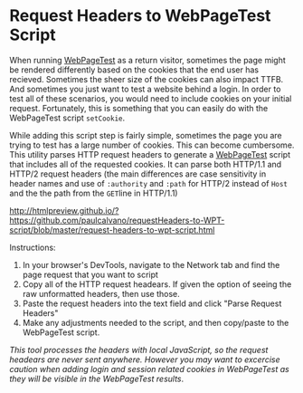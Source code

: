 # Request Headers to WebPageTest Script

When running [WebPageTest](https://webpagetest.org) as a return visitor, sometimes the page might be rendered differently based on the cookies that the end user has recieved.  Sometimes the sheer size of the cookies can also impact TTFB.  And sometimes you just want to test a website behind a login. In order to test all of these scenarios, you would need to include cookies on your initial request. Fortunately, this is something that you can easily do with the WebPageTest script `setCookie`.

While adding this script step is fairly simple, sometimes the page you are trying to test has a large number of cookies. This can become cumbersome. This  utility parses HTTP request headers to generate a [WebPageTest](https://webpagetest.org) script that includes all of the requested cookies. It can parse both HTTP/1.1 and HTTP/2 request headers (the main differences are case sensitivity in header names and use of `:authority` and `:path` for HTTP/2 instead of `Host` and the the path from the `GET`line in HTTP/1.1)


http://htmlpreview.github.io/?https://github.com/paulcalvano/requestHeaders-to-WPT-script/blob/master/request-headers-to-wpt-script.html

Instructions:

1. In your browser's DevTools, navigate to the Network tab and find the page request that you want to script
2. Copy all of the HTTP request headears.  If given the option of seeing the raw unformatted headers, then use those.
3. Paste the request headers into the text field and click "Parse Request Headers"
4. Make any adjustments needed to the script, and then copy/paste to the WebPageTest script.
 
_This tool processes the headers with local JavaScript, so the request headears are never sent anywhere. However you may want to excercise caution when adding login and session related cookies in WebPageTest as they will be visible in the WebPageTest results_.


